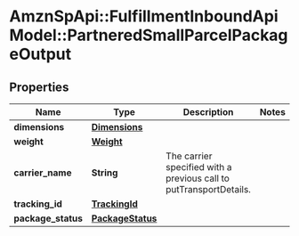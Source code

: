# AmznSpApi::FulfillmentInboundApiModel::PartneredSmallParcelPackageOutput

## Properties
Name | Type | Description | Notes
------------ | ------------- | ------------- | -------------
**dimensions** | [**Dimensions**](Dimensions.md) |  | 
**weight** | [**Weight**](Weight.md) |  | 
**carrier_name** | **String** | The carrier specified with a previous call to putTransportDetails. | 
**tracking_id** | [**TrackingId**](TrackingId.md) |  | 
**package_status** | [**PackageStatus**](PackageStatus.md) |  | 

